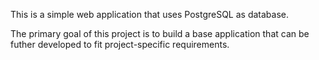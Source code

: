 This is a simple web application that uses PostgreSQL as database. 

The primary goal of this project is to build a base application that can be futher developed to fit project-specific requirements.
